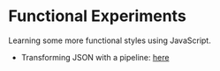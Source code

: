 # Functional Experiments

Learning some more functional styles using JavaScript. 

* Transforming JSON with a pipeline: [here](https://github.com/sjmog/functional_experiments/blob/master/index.js)